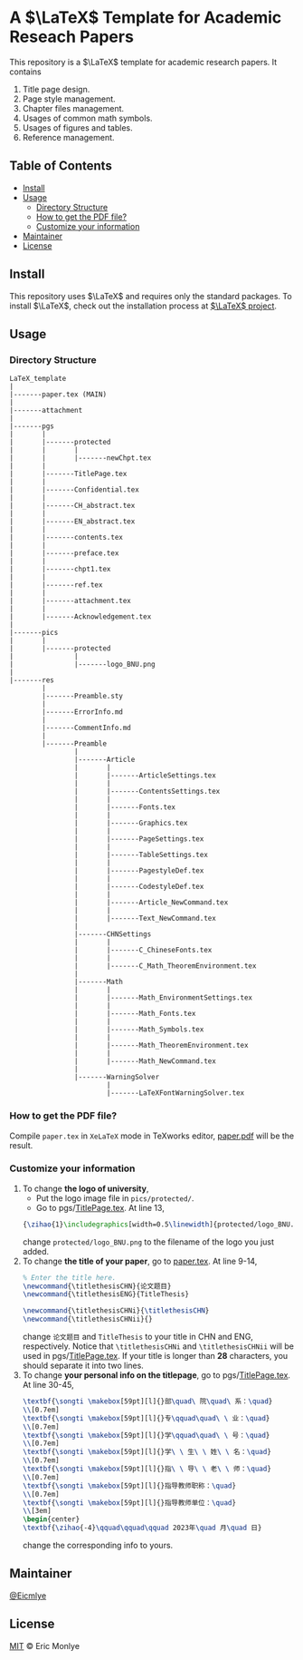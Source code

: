 # A $\LaTeX$ Template for Academic Reseach Papers

This repository is a $\LaTeX$ template for academic research papers. It contains

1. Title page design.
2. Page style management.
3. Chapter files management.
4. Usages of common math symbols.
5. Usages of figures and tables.
6. Reference management.

## Table of Contents

- [Install](#install)
- [Usage](#usage)
  - [Directory Structure](#directory-structure)
  - [How to get the PDF file?](#how-to-get-the-pdf-file)
  - [Customize your information](#customize-your-information)
- [Maintainer](#maintainer)
- [License](#license)

## Install

This repository uses $\LaTeX$ and requires only the standard packages. To install $\LaTeX$, check out the installation process at [$\LaTeX$ project](https://www.latex-project.org/).

## Usage

### Directory Structure

```
LaTeX_template
|
|-------paper.tex (MAIN)
|
|-------attachment
|
|-------pgs
|       |
|       |-------protected
|       |       |
|       |       |-------newChpt.tex
|       |
|       |-------TitlePage.tex
|       |
|       |-------Confidential.tex
|       |
|       |-------CH_abstract.tex
|       |
|       |-------EN_abstract.tex
|       |
|       |-------contents.tex
|       |
|       |-------preface.tex
|       |
|       |-------chpt1.tex
|       |
|       |-------ref.tex
|       |
|       |-------attachment.tex
|       |
|       |-------Acknowledgement.tex
|
|-------pics
|       |
|       |-------protected
|               |
|               |-------logo_BNU.png
|
|-------res
        |
        |-------Preamble.sty
        |
        |-------ErrorInfo.md
        |
        |-------CommentInfo.md
        |
        |-------Preamble
                |
                |-------Article
                |       |
                |       |-------ArticleSettings.tex
                |       |
                |       |-------ContentsSettings.tex
                |       |
                |       |-------Fonts.tex
                |       |
                |       |-------Graphics.tex
                |       |
                |       |-------PageSettings.tex
                |       |
                |       |-------TableSettings.tex
                |       |
                |       |-------PagestyleDef.tex
                |       |
                |       |-------CodestyleDef.tex
                |       |
                |       |-------Article_NewCommand.tex
                |       |
                |       |-------Text_NewCommand.tex
                |
                |-------CHNSettings
                |       |
                |       |-------C_ChineseFonts.tex
                |       |
                |       |-------C_Math_TheoremEnvironment.tex
                |
                |-------Math
                |       |
                |       |-------Math_EnvironmentSettings.tex
                |       |
                |       |-------Math_Fonts.tex
                |       |
                |       |-------Math_Symbols.tex
                |       |
                |       |-------Math_TheoremEnvironment.tex
                |       |
                |       |-------Math_NewCommand.tex
                |
                |-------WarningSolver
                        |
                        |-------LaTeXFontWarningSolver.tex
```

### How to get the PDF file?

Compile `paper.tex` in `XeLaTeX` mode in TeXworks editor, [paper.pdf](LaTeX_template/paper.pdf) will be the result.

### Customize your information

1. To change **the logo of university**, 
    - Put the logo image file in `pics/protected/`. 
    - Go to pgs/[TitlePage.tex](LaTeX_template/pgs/TitlePage.tex). At line 13, 
    ```latex
    {\zihao{1}\includegraphics[width=0.5\linewidth]{protected/logo_BNU.png}}
    ```
    change `protected/logo_BNU.png` to the filename of the logo you just added. 
2. To change **the title of your paper**, go to [paper.tex](LaTeX_template/paper.tex). At line 9-14,
    ```latex
    % Enter the title here.
    \newcommand{\titlethesisCHN}{论文题目}
    \newcommand{\titlethesisENG}{TitleThesis}

    \newcommand{\titlethesisCHNi}{\titlethesisCHN}
    \newcommand{\titlethesisCHNii}{}
    ```
    change `论文题目` and `TitleThesis` to your title in CHN and ENG, respectively.
    Notice that `\titlethesisCHNi` and `\titlethesisCHNii` will be used in pgs/[TitlePage.tex](LaTeX_template/pgs/TitlePage.tex). If your title is longer than **28** characters, you should separate it into two lines.
3. To change **your personal info on the titlepage**, go to pgs/[TitlePage.tex](LaTeX_template/pgs/TitlePage.tex). At line 30-45,
    ```latex
    \textbf{\songti \makebox[59pt][l]{}部\quad\ 院\quad\ 系：\quad}
    \\[0.7em]
    \textbf{\songti \makebox[59pt][l]{}专\qquad\quad\ \ 业：\quad}
    \\[0.7em]
    \textbf{\songti \makebox[59pt][l]{}学\qquad\quad\ \ 号：\quad}
    \\[0.7em]
    \textbf{\songti \makebox[59pt][l]{}学\ \ 生\ \ 姓\ \ 名：\quad}
    \\[0.7em]
    \textbf{\songti \makebox[59pt][l]{}指\ \ 导\ \ 老\ \ 师：\quad}
    \\[0.7em]
    \textbf{\songti \makebox[59pt][l]{}指导教师职称：\quad}
    \\[0.7em]
    \textbf{\songti \makebox[59pt][l]{}指导教师单位：\quad}
    \\[3em]
    \begin{center}
    \textbf{\zihao{-4}\qquad\qquad\qquad 2023年\quad 月\quad 日}
    ```
    change the corresponding info to yours.

## Maintainer

[@Eicmlye](https://github.com/Eicmlye)

## License

[MIT](LICENSE) © Eric Monlye
